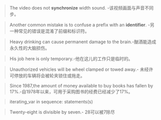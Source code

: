 > The video does not **synchronize** width sound. -该视频画面与声音不同步。

> Another common mistake is to confuse a prefix with an **identifier**. -另一种常见的错误是混淆了前缀和标识符。

> Heavy drinking can cause permanent damage to the brain.-酗酒能造成永久性的大脑损伤。

> His job here is only temporary.-他在这儿的工作只是临时的。

> Unauthorized vehicles will be wheel clamped or towed away.- 未经许可停放的车辆将会被轮夹锁住或拖走。

> Since 1987,the amount of money available to buy books has fallen by 17%.-自1978年以来，可用于采购图书的经费已经减少了17%。

> iterating_var in sequence: statements(s)

> Twenty-eight is divisible by seven.- 28可以被7除尽
